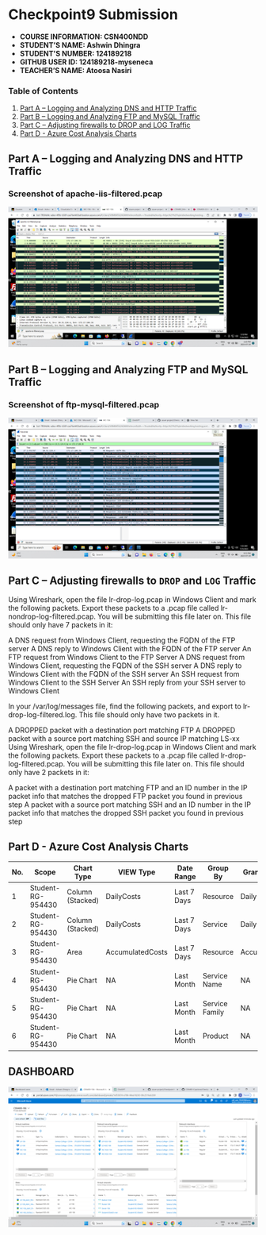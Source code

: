 # Checkpoint9 Submission

- **COURSE INFORMATION: CSN400NDD**
- **STUDENT’S NAME: Ashwin Dhingra**
- **STUDENT'S NUMBER: 124189218**
- **GITHUB USER ID: 124189218-myseneca**
- **TEACHER’S NAME: Atoosa Nasiri**

### Table of Contents

1. [Part A – Logging and Analyzing DNS and HTTP Traffic](#Part-A-–-Logging-and-Analyzing-DNS-and-HTTP-Traffic)
2. [Part B – Logging and Analyzing FTP and MySQL Traffic](#Part-B-–-Logging-and-Analyzing-FTP-and-MySQL-Traffic)
3. [Part C – Adjusting firewalls to DROP and LOG Traffic](#Part-C-–-Adjusting-firewalls-to-DROP-and-LOG-Traffic)
4. [Part D - Azure Cost Analysis Charts](#Part-D---Azure-Cost-Analysis-Charts)


## Part A – Logging and Analyzing DNS and HTTP Traffic

### Screenshot of apache-iis-filtered.pcap

<img src="images/PARTA.png" alt="PART-A" title="image">

## Part B – Logging and Analyzing FTP and MySQL Traffic

### Screenshot of ftp-mysql-filtered.pcap

<img src="images/PARTB.png" alt="PART-B" title="image">

## Part C – Adjusting firewalls to `DROP` and `LOG` Traffic

Using Wireshark, open the file lr-drop-log.pcap in Windows Client and mark the following packets. Export these packets to a .pcap file called lr-nondrop-log-filtered.pcap. You will be submitting this file later on. This file should only have 7 packets in it:

A DNS request from Windows Client, requesting the FQDN of the FTP server
A DNS reply to Windows Client with the FQDN of the FTP server
An FTP request from Windows Client to the FTP Server
A DNS request from Windows Client, requesting the FQDN of the SSH server
A DNS reply to Windows Client with the FQDN of the SSH server
An SSH request from Windows Client to the SSH Server
An SSH reply from your SSH server to Windows Client

In your /var/log/messages file, find the following packets, and export to lr-drop-log-filtered.log. This file should only have two packets in it.

A DROPPED packet with a destination port matching FTP
A DROPPED packet with a source port matching SSH and source IP matching LS-xx
Using Wireshark, open the file lr-drop-log.pcap in Windows Client and mark the following packets. Export these packets to a .pcap file called lr-drop-log-filtered.pcap. You will be submitting this file later on. This file should only have 2 packets in it:

A packet with a destination port matching FTP and an ID number in the IP packet info that matches the dropped FTP packet you found in previous step
A packet with a source port matching SSH and an ID number in the IP packet info that matches the dropped SSH packet you found in previous step

## Part D - Azure Cost Analysis Charts

| No. | Scope | Chart Type | VIEW Type |  Date Range | Group By | Granularity| Example |
|-|-|-|-|-|-|-|-|
|1|Student-RG-954430| Column (Stacked) | DailyCosts | Last 7 Days | Resource | Daily | <img src="images/PARTD/Screenshot-1.png" alt="dashbooard" title="image" alt="Daily Cost Barchart" style="float: left; margin-right: 10px;" /> |
|2|Student-RG-954430| Column (Stacked) | DailyCosts | Last 7 Days | Service | Daily | <img src="images/PARTD/Screenshot-2.png" alt="Daily Cost Service-Barchart.jpg" style="float: left; margin-right: 10px;" /> |
|3|Student-RG-954430| Area| AccumulatedCosts | Last 7 Days | Resource | Accumulated | <img src="images/PARTD/Screenshot-3.png" alt="Accumulated Resource Barchart" style="float: left; margin-right: 10px;" /> |
|4|Student-RG-954430| Pie Chart | NA | Last Month | Service Name | NA | <img src="images/PARTD/Screenshot-4.png" alt="Service Name Piechart" style="float: left; margin-right: 10px;" /> |
|5|Student-RG-954430| Pie Chart | NA | Last Month | Service Family | NA | <img src="images/PARTD/Screenshot-5.png" alt="Service Family Piechart" style="float: left; margin-right: 10px;" /> |
|6|Student-RG-954430| Pie Chart | NA | Last Month | Product | NA | <img src="images/PARTD/Screenshot-6.png" alt="Product Piechart" style="float: left; margin-right: 10px;" /> |




## DASHBOARD

<img src="images/Dashboard.png" alt="dashboard" style="float: left; margin-right: 10px;" />